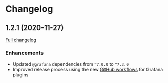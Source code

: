 # Changelog

## 1.2.1 (2020-11-27)

[Full changelog](https://github.com/marcusolsson/grafana-dynamictext-panel/compare/v1.2.0...v1.2.1)

### Enhancements

- Updated `@grafana` dependencies from `^7.0.0` to `^7.3.0`
- Improved release process using the new [GitHub workflows](https://github.com/grafana/plugin-workflows) for Grafana plugins
